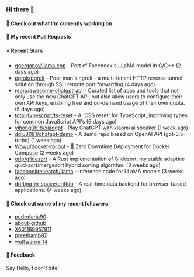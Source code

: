 ### Hi there 👋

#### 👷 Check out what I'm currently working on

#### 🔨 My recent Pull Requests


#### ⭐ Recent Stars

- [ggerganov/llama.cpp](https://github.com/ggerganov/llama.cpp) - Port of Facebook&#39;s LLaMA model in C/C&#43;&#43; (2 days ago)
- [pgrok/pgrok](https://github.com/pgrok/pgrok) - Poor man&#39;s ngrok - a multi-tenant HTTP reverse tunnel solution through SSH remote port forwarding (4 days ago)
- [reorx/awesome-chatgpt-api](https://github.com/reorx/awesome-chatgpt-api) - Curated list of apps and tools that not only use the new ChatGPT API, but also allow users to configure their own API keys, enabling free and on-demand usage of their own quota. (5 days ago)
- [total-typescript/ts-reset](https://github.com/total-typescript/ts-reset) - A &#39;CSS reset&#39; for TypeScript, improving types for common JavaScript API&#39;s (6 days ago)
- [yihong0618/xiaogpt](https://github.com/yihong0618/xiaogpt) - Play ChatGPT with xiaomi ai speaker (1 week ago)
- [ddiu8081/chatgpt-demo](https://github.com/ddiu8081/chatgpt-demo) - A demo repo based on OpenAI API (gpt-3.5-turbo) (1 week ago)
- [Wowu/docker-rollout](https://github.com/Wowu/docker-rollout) - 🚀 Zero Downtime Deployment for Docker Compose (2 weeks ago)
- [orlp/glidesort](https://github.com/orlp/glidesort) - A Rust implementation of Glidesort, my stable adaptive quicksort/mergesort hybrid sorting algorithm.  (3 weeks ago)
- [facebookresearch/llama](https://github.com/facebookresearch/llama) - Inference code for LLaMA models (3 weeks ago)
- [drifting-in-space/driftdb](https://github.com/drifting-in-space/driftdb) - A real-time data backend for browser-based applications. (4 weeks ago)

#### 👯 Check out some of my recent followers

- [pedrofaria90](https://github.com/pedrofaria90)
- [about-github](https://github.com/about-github)
- [X601169957911](https://github.com/X601169957911)
- [preethamb97](https://github.com/preethamb97)
- [wolfwarrier14](https://github.com/wolfwarrier14)

#### 💬 Feedback

Say Hello, I don't bite!